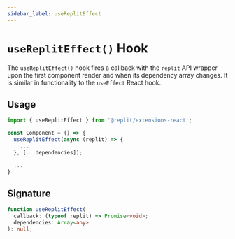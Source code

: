 ```yaml
---
sidebar_label: useReplitEffect
---
```


# `useReplitEffect()` Hook

The `useReplitEffect()` hook fires a callback with the `replit` API wrapper upon the first component render and when its dependency array changes. It is similar in functionality to the `useEffect` React hook.

## Usage

```ts
import { useReplitEffect } from '@replit/extensions-react';

const Component = () => {
  useReplitEffect(async (replit) => {
    ...
  }, [...dependencies]);

  ...
}
```

## Signature

```ts
function useReplitEffect(
  callback: (typeof replit) => Promise<void>;
  dependencies: Array<any>
): null;
```
